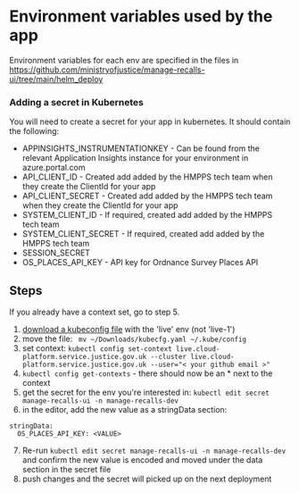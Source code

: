 
# Environment variables used by the app

Environment variables for each env are specified in the files in https://github.com/ministryofjustice/manage-recalls-ui/tree/main/helm_deploy

### Adding a secret in Kubernetes

You will need to create a secret for your app in kubernetes.  It should contain the following:
- APPINSIGHTS_INSTRUMENTATIONKEY - Can be found from the relevant Application Insights instance for your environment in azure.portal.com
- API_CLIENT_ID - Created add added by the HMPPS tech team when they create the ClientId for your app
- API_CLIENT_SECRET - Created add added by the HMPPS tech team when they create the ClientId for your app
- SYSTEM_CLIENT_ID - If required, created add added by the HMPPS tech team
- SYSTEM_CLIENT_SECRET - If required, created add added by the HMPPS tech team
- SESSION_SECRET
- OS_PLACES_API_KEY - API key for Ordnance Survey Places API

## Steps

If you already have a context set, go to step 5.

1. [download a kubeconfig file](https://user-guide.cloud-platform.service.justice.gov.uk/documentation/getting-started/kubectl-config.html#get-a-kubeconfig-file) with the 'live' env (not 'live-1')
2. move the file: ` mv ~/Downloads/kubecfg.yaml ~/.kube/config`
3. set context: `kubectl config set-context live.cloud-platform.service.justice.gov.uk --cluster live.cloud-platform.service.justice.gov.uk --user="< your github email >"`
4. `kubectl config get-contexts` - there should now be an * next to the context
5. get the secret for the env you're interested in: `kubectl edit secret manage-recalls-ui -n manage-recalls-dev`
6. in the editor, add the new value as a stringData section:
```
stringData:
  OS_PLACES_API_KEY: <VALUE>
```
7. Re-run  `kubectl edit secret manage-recalls-ui -n manage-recalls-dev` and confirm the new value is encoded and moved under the data section in the secret file
8. push changes and the secret will picked up on the next deployment